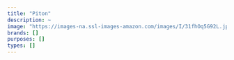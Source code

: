 ```yaml
---
title: "Piton"
description: ~
image: "https://images-na.ssl-images-amazon.com/images/I/31fhOq5G92L.jpg"
brands: []
purposes: []
types: []
---
```

